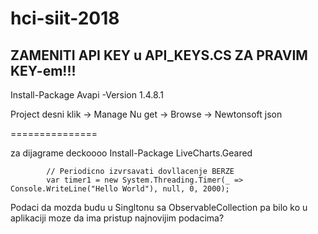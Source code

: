 # hci-siit-2018

## ZAMENITI API KEY u API_KEYS.CS ZA PRAVIM KEY-em!!!

Install-Package Avapi -Version 1.4.8.1

Project desni klik
-> Manage Nu get
-> Browse
-> Newtonsoft json

===============



za dijagrame deckoooo
Install-Package LiveCharts.Geared


            // Periodicno izvrsavati dovllacenje BERZE
            var timer1 = new System.Threading.Timer(_ => Console.WriteLine("Hello World"), null, 0, 2000);


Podaci da mozda budu u Singltonu sa ObservableCollection
pa bilo ko u aplikaciji moze da ima pristup najnovijim podacima?
